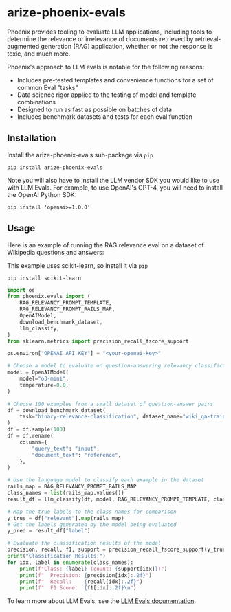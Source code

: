# arize-phoenix-evals

Phoenix provides tooling to evaluate LLM applications, including tools to determine the relevance or irrelevance of documents retrieved by retrieval-augmented generation (RAG) application, whether or not the response is toxic, and much more.

Phoenix's approach to LLM evals is notable for the following reasons:

- Includes pre-tested templates and convenience functions for a set of common Eval "tasks"
- Data science rigor applied to the testing of model and template combinations
- Designed to run as fast as possible on batches of data
- Includes benchmark datasets and tests for each eval function

## Installation

Install the arize-phoenix-evals sub-package via `pip`

```shell
pip install arize-phoenix-evals
```

Note you will also have to install the LLM vendor SDK you would like to use with LLM Evals. For example, to use OpenAI's GPT-4, you will need to install the OpenAI Python SDK:

```shell
pip install 'openai>=1.0.0'
```

## Usage

Here is an example of running the RAG relevance eval on a dataset of Wikipedia questions and answers:

This example uses scikit-learn, so install it via `pip`
```shell
pip install scikit-learn
```

```python
import os
from phoenix.evals import (
    RAG_RELEVANCY_PROMPT_TEMPLATE,
    RAG_RELEVANCY_PROMPT_RAILS_MAP,
    OpenAIModel,
    download_benchmark_dataset,
    llm_classify,
)
from sklearn.metrics import precision_recall_fscore_support

os.environ["OPENAI_API_KEY"] = "<your-openai-key>"

# Choose a model to evaluate on question-answering relevancy classification
model = OpenAIModel(
    model="o3-mini",
    temperature=0.0,
)

# Choose 100 examples from a small dataset of question-answer pairs
df = download_benchmark_dataset(
    task="binary-relevance-classification", dataset_name="wiki_qa-train"
)
df = df.sample(100)
df = df.rename(
    columns={
        "query_text": "input",
        "document_text": "reference",
    },
)

# Use the language model to classify each example in the dataset
rails_map = RAG_RELEVANCY_PROMPT_RAILS_MAP
class_names = list(rails_map.values())
result_df = llm_classify(df, model, RAG_RELEVANCY_PROMPT_TEMPLATE, class_names)

# Map the true labels to the class names for comparison
y_true = df["relevant"].map(rails_map)
# Get the labels generated by the model being evaluated
y_pred = result_df["label"]

# Evaluate the classification results of the model
precision, recall, f1, support = precision_recall_fscore_support(y_true, y_pred, labels=class_names)
print("Classification Results:")
for idx, label in enumerate(class_names):
    print(f"Class: {label} (count: {support[idx]})")
    print(f"  Precision: {precision[idx]:.2f}")
    print(f"  Recall:    {recall[idx]:.2f}")
    print(f"  F1 Score:  {f1[idx]:.2f}\n")
```

To learn more about LLM Evals, see the [LLM Evals documentation](https://arize.com/docs/phoenix/concepts/llm-evals/).
